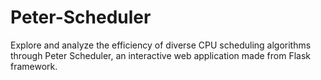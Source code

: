 # Peter-Scheduler
Explore and analyze the efficiency of diverse CPU scheduling algorithms through Peter Scheduler, an interactive web application made from Flask framework.

